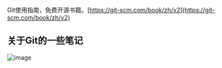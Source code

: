 Git使用指南，免费开源书籍。[https://git-scm.com/book/zh/v2](https://git-scm.com/book/zh/v2)
## 关于Git的一些笔记
![image](https://github.com/user-attachments/assets/3e82fadb-cca4-47b5-9095-e25197324246)
